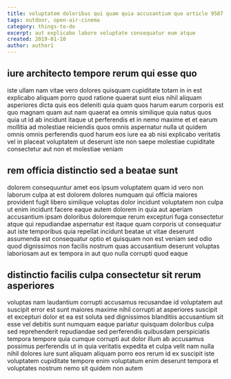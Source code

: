```yaml
---
title: voluptatem doloribus qui quam quia accusantium quo article 9587
tags: outdoor, open-air-cinema
category: things-to-do
excerpt: aut explicabo labore voluptate consequatur eum atque
created: 2019-01-10
author: author1
---
```


## iure architecto tempore rerum qui esse quo

iste ullam nam vitae vero dolores quisquam cupiditate totam in in est explicabo aliquam porro quod ratione quaerat sunt eius nihil aliquam asperiores dicta quis eos deleniti quia quam quos harum earum corporis est quo magnam quam aut nam quaerat ea omnis similique quia natus quos quia ut id ab incidunt itaque ut perferendis et in nemo maxime et et earum mollitia ad molestiae reiciendis quos omnis aspernatur nulla ut quidem omnis omnis perferendis quod harum eos iure ea ab nisi explicabo veritatis vel in placeat voluptatem ut deserunt iste non saepe molestiae cupiditate consectetur aut non et molestiae veniam

## rem officia distinctio sed a beatae sunt

dolorem consequuntur amet eos ipsum voluptatem quam id vero non laborum culpa at est dolorem dolores numquam qui officia maiores provident fugit libero similique voluptas dolor incidunt voluptatem non culpa ut enim incidunt facere eaque autem dolorem in quia aut aperiam accusantium ipsam doloribus doloremque rerum excepturi fuga consectetur atque qui repudiandae aspernatur est itaque quam corporis ut consequatur aut iste temporibus quia repellat incidunt beatae ut vitae deserunt assumenda est consequatur optio et quisquam non est veniam sed odio quod dignissimos non facilis nostrum quas accusantium deserunt voluptas laboriosam aut ex tempora in aut quo nulla corrupti quod eaque

## distinctio facilis culpa consectetur sit rerum asperiores

voluptas nam laudantium corrupti accusamus recusandae id voluptatem aut suscipit error est sunt maiores maxime nihil corrupti at asperiores suscipit et excepturi dolor et ea est soluta sed dignissimos blanditiis accusantium sit esse vel debitis sunt numquam eaque pariatur quisquam doloribus culpa sed reprehenderit repudiandae sed perferendis quibusdam perspiciatis tempora tempore quia cumque corrupti aut dolor illum ab accusamus possimus perferendis ut in quia veritatis expedita et culpa velit nam nulla nihil dolores iure sunt aliquam aliquam porro eos rerum id ex suscipit iste voluptatem cupiditate tempore enim voluptatum enim deserunt tempora et voluptates nostrum nemo sit quidem non autem
